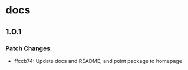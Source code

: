 # docs

## 1.0.1

### Patch Changes

- ffccb74: Update docs and README, and point package to homepage
